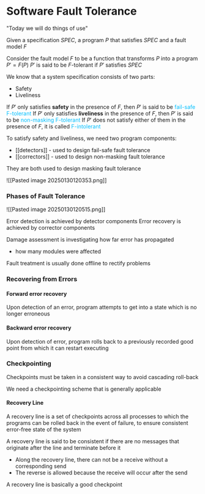 # Software Fault Tolerance

"Today we will do things of use"

Given a specification $SPEC$, a program $P$ that satisfies $SPEC$ and a fault model $F$

Consider the fault model $F$ to be a function that transforms $P$ into a program $P' = F(P)$
$P'$ is said to be $F$-tolerant if $P'$ satisfies $SPEC$

We know that a system specification consists of two parts:
- Safety
- Liveliness

If $P'$ only satisfies **safety** in the presence of $F$, then $P'$ is said to be <span style="color:#00bfff">fail-safe F-tolerant</span>
If $P'$ only satisfies **liveliness** in the presence of $F$, then $P'$ is said to be <span style="color:#00bfff">non-masking F-tolerant</span>
If $P'$ does not satisfy either of them in the presence of $F$, it is called <span style="color:#00bfff">F-intolerant</span>

To satisfy safety and liveliness, we need two program components:
- [[detectors]] - used to design fail-safe fault tolerance
- [[correctors]] - used to design non-masking fault tolerance

They are both used to design masking fault tolerance

![[Pasted image 20250130120353.png]]

### Phases of Fault Tolerance

![[Pasted image 20250130120515.png]]

Error detection is achieved by detector components
Error recovery is achieved by corrector components

Damage assessment is investigating how far error has propagated
- how many modules were affected

Fault treatment is usually done offline to rectify problems

### Recovering from Errors
#### Forward error recovery
Upon detection of an error, program attempts to get into a state which is no longer erroneous
#### Backward error recovery
Upon detection of error, program rolls back to a previously recorded good point from which it can restart executing

### Checkpointing
Checkpoints must be taken in a consistent way to avoid cascading roll-back

We need a checkpointing scheme that is generally applicable

#### Recovery Line
A recovery line is a set of checkpoints across all processes to which the programs can be rolled back in the event of failure, to ensure consistent error-free state of the system

A recovery line is said to be consistent if there are no messages that originate after the line and terminate before it
- Along the recovery line, there can not be a receive without a corresponding send
- The reverse is allowed because the receive will occur after the send

A recovery line is basically a good checkpoint
